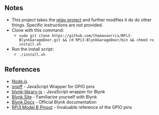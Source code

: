 ## Notes
- This project takes the [relay project](https://github.com/thomasnorris/RPi3-BlynkTriggerRelay) and further modifies it do do other things. Specific instructions are not provided. 
- Clone with this command:
  - `sudo git clone https://github.com/thomasnorris/RPi3-BlynkGarageDoor.git && cd RPi3-BlynkGarageDoor/bin && chmod +x install.sh`
- Run the install script:
  - `./install.sh`

## References
- [Node.js](https://github.com/nodesource/distributions)
- [onoff](https://github.com/fivdi/onoff) - JavaScript Wrapper for GPIO pins
- [blynk-library-js](https://github.com/vshymanskyy/blynk-library-js) - JavaScript wrapper for Blynk
- [Blynk Site](http://www.blynk.cc/) - Familiarize yourself with Blynk
- [Blynk Docs](http://docs.blynk.cc/) - Official Blynk documentation
- [RPi3 Model B Pinout](https://www.npmjs.com/package/rpi3-pinout) - Invaluable reference of the GPIO pins

